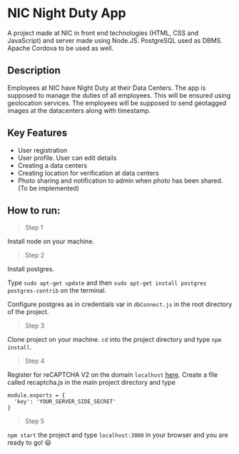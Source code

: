 # NIC Night Duty App

A project made at NIC in front end technologies (HTML, CSS and JavaScript) and server made using Node.JS. PostgreSQL used as DBMS. 
Apache Cordova to be used as well.

## Description

Employees at NIC have Night Duty at their Data Centers. The app is supposed to manage the duties of all employees.
This will be ensured using geolocation services. The employees will be supposed to send geotagged images at the datacenters along with timestamp.

## Key Features

- User registration
- User profile. User can edit details
- Creating a data centers
- Creating location for verification at data centers
- Photo sharing and notification to admin when photo has been shared. (To be implemented)

## How to run:
> Step 1

Install node on your machine.
> Step 2

Install postgres.

Type `sudo apt-get update` and then `sudo apt-get install postgres postgres-contrib` on the terminal.

Configure postgres as in credentials var in `dbConnect.js` in the root directory of the project.

> Step 3

Clone project on your machine.  `cd` into the project directory and type `npm install`.

> Step 4

Register for reCAPTCHA V2 on the domain `localhost` [here](https://www.google.com/recaptcha/intro/android.html).
Create a file called recaptcha.js in the main project directory and type
```
module.exports = {
  'key': 'YOUR_SERVER_SIDE_SECRET'
}
```

> Step 5

`npm start` the project and type `localhost:3000` in your browser and you are ready to go! :smiley:
